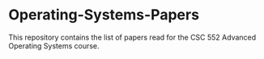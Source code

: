# Operating-Systems-Papers
This repository contains the list of papers read for the CSC 552 Advanced Operating Systems course.
